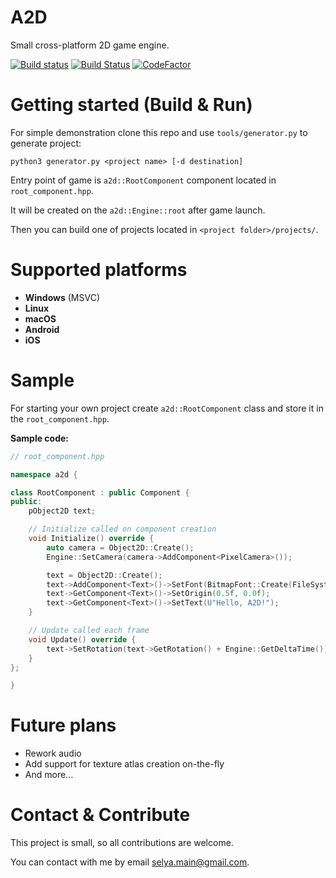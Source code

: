 # A2D

Small cross-platform 2D game engine.

[![Build status](https://ci.appveyor.com/api/projects/status/kuhmfco62gwb6kco?svg=true)](https://ci.appveyor.com/project/ayles/a2d)
[![Build Status](https://travis-ci.com/ayles/A2D.svg?branch=master)](https://travis-ci.com/ayles/A2D)
[![CodeFactor](https://www.codefactor.io/repository/github/ayles/a2d/badge)](https://www.codefactor.io/repository/github/ayles/a2d)

# Getting started (Build & Run)

For simple demonstration clone this repo and use `tools/generator.py` to
generate project:

    python3 generator.py <project name> [-d destination]

Entry point of game is `a2d::RootComponent` component located in
`root_component.hpp`.

It will be created on the `a2d::Engine::root` after game launch.

Then you can build one of projects located in `<project folder>/projects/`.

# Supported platforms

- **Windows** (MSVC)
- **Linux**
- **macOS**
- **Android** 
- **iOS**

# Sample

For starting your own project create `a2d::RootComponent` class
and store it in the `root_component.hpp`.

**Sample code:**

```cpp
// root_component.hpp

namespace a2d {

class RootComponent : public Component {
public:
    pObject2D text;

    // Initialize called on component creation
    void Initialize() override {
        auto camera = Object2D::Create();
        Engine::SetCamera(camera->AddComponent<PixelCamera>());

        text = Object2D::Create();
        text->AddComponent<Text>()->SetFont(BitmapFont::Create(FileSystem::LoadRaw("fonts/impact.ttf"), 48));
        text->GetComponent<Text>()->SetOrigin(0.5f, 0.0f);
        text->GetComponent<Text>()->SetText(U"Hello, A2D!");
    }

    // Update called each frame
    void Update() override {
        text->SetRotation(text->GetRotation() + Engine::GetDeltaTime());
    }
};

}
```

# Future plans

- Rework audio
- Add support for texture atlas creation on-the-fly
- And more...

# Contact & Contribute

This project is small, so all contributions are welcome.

You can contact with me by email <selya.main@gmail.com>.